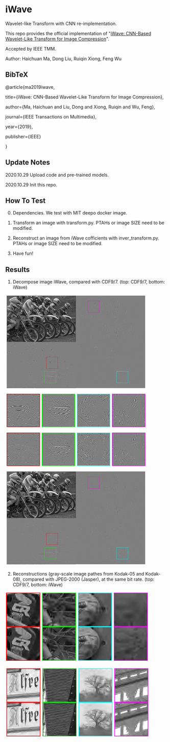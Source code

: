 # iWave
Wavelet-like Transform with CNN re-implementation.

This repo provides the official implementation of "[iWave: CNN-Based Wavelet-Like Transform for Image Compression](https://ieeexplore.ieee.org/abstract/document/8931632)".

Accepted by IEEE TMM.

Author: Haichuan Ma, Dong Liu, Ruiqin Xiong, Feng Wu

## **BibTeX**

@article{ma2019iwave,

  title={iWave: CNN-Based Wavelet-Like Transform for Image Compression},
  
  author={Ma, Haichuan and Liu, Dong and Xiong, Ruiqin and Wu, Feng},
  
  journal={IEEE Transactions on Multimedia},
  
  year={2019},
  
  publisher={IEEE}
  
}

## **Update Notes**

2020.10.29 Upload code and pre-trained models.

2020.10.29 Init this repo.

## **How To Test**

0. Dependencies. We test with MIT deepo docker image.

1. Transform an image with transform.py. PTAHs or image SIZE need to be modified.

2. Reconstruct an image from iWave cofficients with inver_transform.py. PTAHs or image SIZE need to be modified.

3. Have fun!


## **Results**

1. Decompose image iWave, compared with CDF9/7. (top: CDF9/7, bottom: iWave)

![image](https://github.com/mahaichuan/iWave/blob/main/figs/decom.PNG)

2. Reconstructions (gray-scale image pathes from Kodak-05 and Kodak-08), compared with JPEG-2000 (Jasper), at the same bit rate. (top: CDF9/7, bottom: iWave)

![image](https://github.com/mahaichuan/iWave/blob/main/figs/patches-1.PNG)

![image](https://github.com/mahaichuan/iWave/blob/main/figs/patches-2.PNG)
